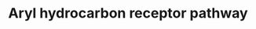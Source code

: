 ---
annotations:
- type: Pathway Ontology
  value: regulatory pathway
- type: Pathway Ontology
  value: aryl hydrocarbon receptor signaling pathway
authors:
- Riannefijten
- MaintBot
- Egonw
- Khanspers
- AlexanderPico
- MirellaKalafati
- DeSl
- Eweitz
description: The aryl hydrocarbon receptor (AhR) is a transcription factor (part of
  the group of nuclear receptors) that responds to the presence of aromatic hydrocarbons.
  It regulates genes involved xenobiotic metabolism, e.g. cytochrome P450 enzymes.  Proteins
  on this pathway have targeted assays available via the [https://assays.cancer.gov/available_assays?wp_id=WP2873
  CPTAC Assay Portal]
last-edited: 2021-12-22
organisms:
- Homo sapiens
redirect_from:
- /index.php/Pathway:WP2873
- /instance/WP2873
schema-jsonld:
- '@context': https://schema.org/
  '@id': https://wikipathways.github.io/pathways/WP2873.html
  '@type': Dataset
  creator:
    '@type': Organization
    name: WikiPathways
  description: The aryl hydrocarbon receptor (AhR) is a transcription factor (part
    of the group of nuclear receptors) that responds to the presence of aromatic hydrocarbons.
    It regulates genes involved xenobiotic metabolism, e.g. cytochrome P450 enzymes.  Proteins
    on this pathway have targeted assays available via the [https://assays.cancer.gov/available_assays?wp_id=WP2873
    CPTAC Assay Portal]
  keywords:
  - ''
  - MYOF
  - CDKN1B
  - ALDH3A1
  - JUN
  - JUNB
  - BAX
  - IL1B
  - HSP90AA1
  - CAP2
  - HES1
  - ARNT
  - EGFR
  - PTGES3
  - AHR
  - EGFR pathway
  - AIP
  - EP300
  - IGFBP1
  - CYP1B1
  - UGT1A1
  - SRC
  - SLC7A5
  - JUND
  - IL12A
  - IL2
  - CDC37
  - POLK
  - NFE2L2
  - IL17B
  - SERPINB2
  - IL12B
  - MGST1
  - AHRR
  - CYP1A2
  - UGT1A9
  - UGT1A4
  - UGT1A6
  - CES3
  - UGT1A7
  - NCOA1
  - GSTA2
  - UGT1A3
  - IFNG
  - TNF
  - TGFB1
  - Ligand
  - NQO1
  - CYP1A1
  license: CC0
  name: Aryl hydrocarbon receptor pathway
seo: CreativeWork
title: Aryl hydrocarbon receptor pathway
wpid: WP2873
---